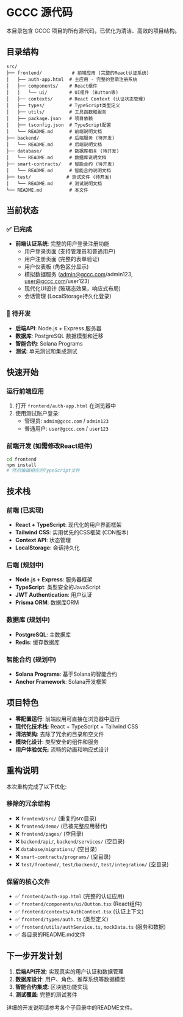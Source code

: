# GCCC 源代码

本目录包含 GCCC 项目的所有源代码，已优化为清洁、高效的项目结构。

## 目录结构

```
src/
├── frontend/           # 前端应用 (完整的React认证系统)
│   ├── auth-app.html  # 主应用 - 完整的登录注册系统
│   ├── components/    # React组件
│   │   └── ui/        # UI组件 (Button等)
│   ├── contexts/      # React Context (认证状态管理)
│   ├── types/         # TypeScript类型定义
│   ├── utils/         # 工具函数和服务
│   ├── package.json   # 项目依赖
│   ├── tsconfig.json  # TypeScript配置
│   └── README.md      # 前端说明文档
├── backend/           # 后端服务 (待开发)
│   └── README.md      # 后端说明文档
├── database/          # 数据库相关 (待开发)
│   └── README.md      # 数据库说明文档
├── smart-contracts/   # 智能合约 (待开发)
│   └── README.md      # 智能合约说明文档
├── test/             # 测试文件 (待开发)
│   └── README.md      # 测试说明文档
└── README.md          # 本文件
```

## 当前状态

### ✅ 已完成
- **前端认证系统**: 完整的用户登录注册功能
  - 用户登录页面 (支持管理员和普通用户)
  - 用户注册页面 (完整的表单验证)
  - 用户仪表板 (角色区分显示)
  - 模拟数据服务 (admin@gccc.com/admin123, user@gccc.com/user123)
  - 现代化UI设计 (玻璃态效果，响应式布局)
  - 会话管理 (LocalStorage持久化登录)

### 🔄 待开发
- **后端API**: Node.js + Express 服务器
- **数据库**: PostgreSQL 数据模型和迁移
- **智能合约**: Solana Programs
- **测试**: 单元测试和集成测试

## 快速开始

### 运行前端应用
1. 打开 `frontend/auth-app.html` 在浏览器中
2. 使用测试账户登录:
   - 管理员: `admin@gccc.com` / `admin123`
   - 普通用户: `user@gccc.com` / `user123`

### 前端开发 (如需修改React组件)
```bash
cd frontend
npm install
# 然后编辑相应的TypeScript文件
```

## 技术栈

### 前端 (已实现)
- **React + TypeScript**: 现代化的用户界面框架
- **Tailwind CSS**: 实用优先的CSS框架 (CDN版本)
- **Context API**: 状态管理
- **LocalStorage**: 会话持久化

### 后端 (规划中)
- **Node.js + Express**: 服务器框架
- **TypeScript**: 类型安全的JavaScript
- **JWT Authentication**: 用户认证
- **Prisma ORM**: 数据库ORM

### 数据库 (规划中)
- **PostgreSQL**: 主数据库
- **Redis**: 缓存数据库

### 智能合约 (规划中)
- **Solana Programs**: 基于Solana的智能合约
- **Anchor Framework**: Solana开发框架

## 项目特色

- **零配置运行**: 前端应用可直接在浏览器中运行
- **现代化技术栈**: React + TypeScript + Tailwind CSS
- **清洁架构**: 去除了冗余的目录和空文件
- **模块化设计**: 类型安全的组件和服务
- **用户体验优先**: 流畅的动画和响应式设计

## 重构说明

本次重构完成了以下优化:

### 移除的冗余结构
- ❌ `frontend/src/` (重复的src目录)
- ❌ `frontend/demo/` (已被完整应用替代)
- ❌ `frontend/pages/` (空目录)
- ❌ `backend/api/`, `backend/services/` (空目录)
- ❌ `database/migrations/` (空目录)
- ❌ `smart-contracts/programs/` (空目录)
- ❌ `test/frontend/`, `test/backend/`, `test/integration/` (空目录)

### 保留的核心文件
- ✅ `frontend/auth-app.html` (完整的认证应用)
- ✅ `frontend/components/ui/Button.tsx` (React组件)
- ✅ `frontend/contexts/AuthContext.tsx` (认证上下文)
- ✅ `frontend/types/auth.ts` (类型定义)
- ✅ `frontend/utils/authService.ts`, `mockData.ts` (服务和数据)
- ✅ 各目录的README.md文件

## 下一步开发计划

1. **后端API开发**: 实现真实的用户认证和数据管理
2. **数据库设计**: 用户、角色、推荐系统等数据模型
3. **智能合约集成**: 区块链功能实现
4. **测试覆盖**: 完整的测试套件

详细的开发说明请参考各个子目录中的README文件。
